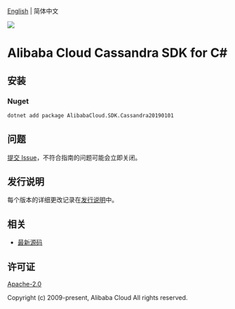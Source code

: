 [English](README.md) | 简体中文

![](https://aliyunsdk-pages.alicdn.com/icons/AlibabaCloud.svg)

# Alibaba Cloud Cassandra SDK for C#

## 安装

### Nuget

```bash
dotnet add package AlibabaCloud.SDK.Cassandra20190101
```

## 问题

[提交 Issue](https://github.com/aliyun/alibabacloud-csharp-sdk/issues/new)，不符合指南的问题可能会立即关闭。

## 发行说明

每个版本的详细更改记录在[发行说明](./ChangeLog.md)中。

## 相关

* [最新源码](https://github.com/aliyun/alibabacloud-csharp-sdk/)

## 许可证

[Apache-2.0](http://www.apache.org/licenses/LICENSE-2.0)

Copyright (c) 2009-present, Alibaba Cloud All rights reserved.
